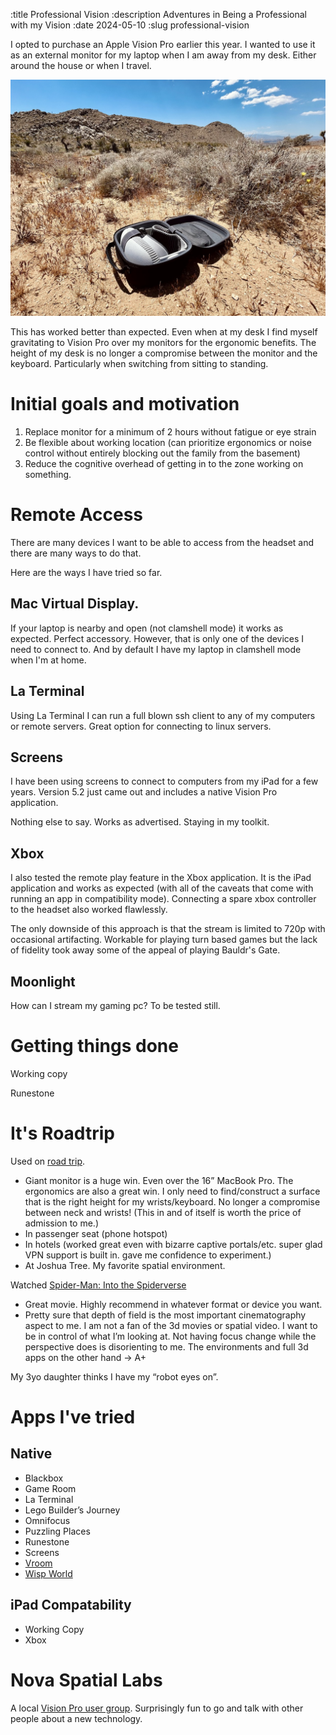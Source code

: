 :title Professional Vision
:description Adventures in Being a Professional with my Vision
:date 2024-05-10
:slug professional-vision

I opted to purchase an Apple Vision Pro earlier this year.
I wanted to use it as an external monitor for my laptop when I am away from my desk.
Either around the house or when I travel.

<img style="display: inline-block" class="aligncenter" alt="Apple Vision Pro in a case at Joshua Tree" src="joshua-tree-thumb.jpeg" />

This has worked better than expected.
Even when at my desk I find myself gravitating to Vision Pro over my monitors for the ergonomic benefits.
The height of my desk is no longer a compromise between the monitor and the keyboard.
Particularly when switching from sitting to standing.



# Initial goals and motivation

1. Replace monitor for a minimum of 2 hours without fatigue or eye strain
2. Be flexible about working location (can prioritize ergonomics or noise control without entirely blocking out the family from the basement)
3. Reduce the cognitive overhead of getting in to the zone working on something.

# Remote Access
There are many devices I want to be able to access from the headset and there are many ways to do that.

Here are the ways I have tried so far.

## Mac Virtual Display.
If your laptop is nearby and open (not clamshell mode) it works as expected.
Perfect accessory.
However, that is only one of the devices I need to connect to. And by default I have my laptop in clamshell mode when I'm at home.

## La Terminal
Using La Terminal I can run a full blown ssh client to any of my computers or remote servers.
Great option for connecting to linux servers.

## Screens
I have been using screens to connect to computers from my iPad for a few years.
Version 5.2 just came out and includes a native Vision Pro application.

Nothing else to say.
Works as advertised.
Staying in my toolkit.

## Xbox
I also tested the remote play feature in the Xbox application.
It is the iPad application and works as expected (with all of the caveats that come with running an app in compatibility mode).
Connecting a spare xbox controller to the headset also worked flawlessly.

The only downside of this approach is that the stream is limited to 720p with occasional artifacting.
Workable for playing turn based games but the lack of fidelity took away some of the appeal of playing Bauldr's Gate.

## Moonlight
How can I stream my gaming pc? To be tested still.

# Getting things done

Working copy

Runestone

# It's Roadtrip
Used on [road trip](/writing/road-trip).

- Giant monitor is a huge win. Even over the 16” MacBook Pro. The ergonomics are also a great win. I only need to find/construct a surface that is the right height for my wrists/keyboard. No longer a compromise between neck and wrists! (This in and of itself is worth the price of admission to me.)
- In passenger seat (phone hotspot)
- In hotels (worked great even with bizarre captive portals/etc. super glad VPN support is built in. gave me confidence to experiment.)
- At Joshua Tree. My favorite spatial environment.

Watched [Spider-Man: Into the Spiderverse](https://en.wikipedia.org/wiki/Spider-Man:_Into_the_Spider-Verse)
- Great movie. Highly recommend in whatever format or device you want.
- Pretty sure that depth of field is the most important cinematography aspect to me. I am not a fan of the 3d movies or spatial video. I want to be in control of what I’m looking at. Not having focus change while the perspective does is disorienting to me. The environments and full 3d apps on the other hand -> A+

My 3yo daughter thinks I have my “robot eyes on”.


# Apps I've tried

## Native
- Blackbox
- Game Room
- La Terminal
- Lego Builder’s Journey
- Omnifocus
- Puzzling Places
- Runestone
- Screens
- [Vroom](https://www.reddit.com/r/VisionPro/comments/1b5ij71/vroom_f1_app_on_apple_vision_is_amazing/)
- [Wisp World](https://apps.apple.com/us/app/wisp-world/id6476198961)


## iPad Compatability
- Working Copy
- Xbox


# Nova Spatial Labs
A local [Vision Pro user group](https://www.meetup.com/nova-spatial-labs/).
Surprisingly fun to go and talk with other people about a new technology.


<script src="/files/img-showcase.js"></script>